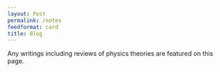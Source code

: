 ```yaml
---
layout: Post
permalink: /notes
feedformat: card
title: Blog
---
```


Any writings including reviews of physics theories are featured on this page.
